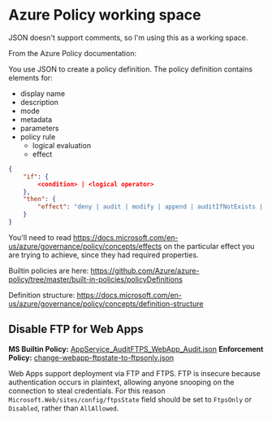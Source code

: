# Azure Policy working space


JSON doesn't support comments, so I'm using this as a working space.


From the Azure Policy documentation:

You use JSON to create a policy definition. The policy definition contains elements for:

* display name
* description
* mode
* metadata
* parameters
* policy rule
  * logical evaluation
  * effect

```json
{
    "if": {
        <condition> | <logical operator>
    },
    "then": {
        "effect": "deny | audit | modify | append | auditIfNotExists | deployIfNotExists | disabled"
    }
}
```
You'll need to read https://docs.microsoft.com/en-us/azure/governance/policy/concepts/effects on the particular effect you are trying to achieve, since they had required properties.



Builtin policies are here: https://github.com/Azure/azure-policy/tree/master/built-in-policies/policyDefinitions

Definition structure: https://docs.microsoft.com/en-us/azure/governance/policy/concepts/definition-structure










## Disable FTP for Web Apps

**MS Builtin Policy:** [AppService_AuditFTPS_WebApp_Audit.json](https://github.com/Azure/azure-policy/blob/master/built-in-policies/policyDefinitions/App%20Service/AppService_AuditFTPS_WebApp_Audit.json)
**Enforcement Policy:** [change-webapp-ftpstate-to-ftpsonly.json](change-webapp-ftpstate-to-ftpsonly.json)

Web Apps support deployment via FTP and FTPS. FTP is insecure because authentication occurs in 
plaintext, allowing anyone snooping on the connection to steal credentials. For this reason `Microsoft.Web/sites/config/ftpsState` field should be set to `FtpsOnly` or `Disabled`, rather than `AllAllowed`.



